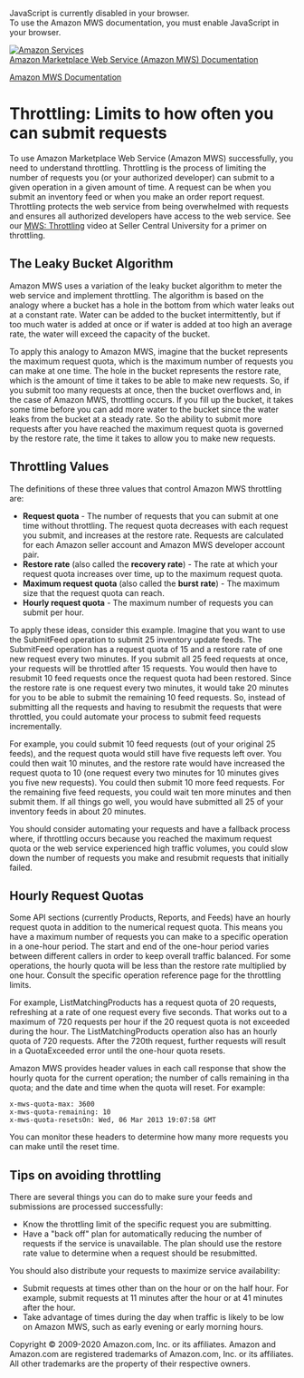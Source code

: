 <div id="MWSDX_noscript">

JavaScript is currently disabled in your browser.  
To use the Amazon MWS documentation, you must enable JavaScript in your
browser.

</div>

<div id="MWSDX_divtop">

[![Amazon
Services](https://images-na.ssl-images-amazon.com/images/G/08/mwsportal/fr_FR/amazonservices.gif "Amazon Services")](http://services.amazon.fr)  
<span id="MWSDX_titlebar">[Amazon Marketplace Web Service (Amazon MWS)
Documentation](https://developer.amazonservices.fr/gp/mws/docs.html)</span>

</div>

<div id="MWSDX_divbottom">

<div id="MWSDX_divleft">

<div id="MWSDX_toc">

</div>

</div>

<div id="MWSDX_divright">

<div id="MWSDX_content">

<span id="MWSDX_breadcrumbs">[Amazon MWS
Documentation](https://developer.amazonservices.fr/gp/mws/docs.html)</span>

<div id="DG_Throttling" class="nested0">

Throttling: Limits to how often you can submit requests
=======================================================

<div class="body">

To use <span class="ph">Amazon Marketplace Web Service (Amazon
MWS)</span> successfully, you need to understand throttling. Throttling
is the process of limiting the number of requests you (or your
authorized developer) can submit to a given operation in a given amount
of time. A request can be when you submit an inventory feed or when you
make an order report request. Throttling protects the web service from
being overwhelmed with requests and ensures all authorized developers
have access to the web service. See our
<a href="https://sellercentral.amazon.com/learn/courses?ref_=su_home_c54_m243&amp;courseId=54&amp;moduleId=243" class="xref">MWS: Throttling</a>
video at Seller Central University for a primer on throttling.

<div class="section">

The Leaky Bucket Algorithm
--------------------------

<span class="ph">Amazon MWS</span> uses a variation of the leaky bucket
algorithm to meter the web service and implement throttling. The
algorithm is based on the analogy where a bucket has a hole in the
bottom from which water leaks out at a constant rate. Water can be added
to the bucket intermittently, but if too much water is added at once or
if water is added at too high an average rate, the water will exceed the
capacity of the bucket.

To apply this analogy to <span class="ph">Amazon MWS</span>, imagine
that the bucket represents the maximum request quota, which is the
maximum number of requests you can make at one time. The hole in the
bucket represents the restore rate, which is the amount of time it takes
to be able to make new requests. So, if you submit too many requests at
once, then the bucket overflows and, in the case of <span
class="ph">Amazon MWS</span>, throttling occurs. If you fill up the
bucket, it takes some time before you can add more water to the bucket
since the water leaks from the bucket at a steady rate. So the ability
to submit more requests after you have reached the maximum request quota
is governed by the restore rate, the time it takes to allow you to make
new requests.

</div>

<div class="section">

Throttling Values
-----------------

The definitions of these three values that control <span
class="ph">Amazon MWS</span> throttling are:

-   **Request quota** - The number of requests that you can submit at
    one time without throttling. The request quota decreases with each
    request you submit, and increases at the restore rate. Requests are
    calculated for each Amazon seller account and Amazon MWS developer
    account pair.
-   **Restore rate** (also called the **recovery rate**) - The rate at
    which your request quota increases over time, up to the maximum
    request quota.
-   **Maximum request quota** (also called the **burst rate**) - The
    maximum size that the request quota can reach.
-   **Hourly request quota** - The maximum number of requests you can
    submit per hour.

To apply these ideas, consider this example. Imagine that you want to
use the <span class="keyword apiname">SubmitFeed</span> operation to
submit 25 inventory update feeds. The <span
class="keyword apiname">SubmitFeed</span> operation has a request quota
of 15 and a restore rate of one new request every two minutes. If you
submit all 25 feed requests at once, your requests will be throttled
after 15 requests. You would then have to resubmit 10 feed requests once
the request quota had been restored. Since the restore rate is one
request every two minutes, it would take 20 minutes for you to be able
to submit the remaining 10 feed requests. So, instead of submitting all
the requests and having to resubmit the requests that were throttled,
you could automate your process to submit feed requests incrementally.

For example, you could submit 10 feed requests (out of your original 25
feeds), and the request quota would still have five requests left over.
You could then wait 10 minutes, and the restore rate would have
increased the request quota to 10 (one request every two minutes for 10
minutes gives you five new requests). You could then submit 10 more feed
requests. For the remaining five feed requests, you could wait ten more
minutes and then submit them. If all things go well, you would have
submitted all 25 of your inventory feeds in about 20 minutes.

You should consider automating your requests and have a fallback process
where, if throttling occurs because you reached the maximum request
quota or the web service experienced high traffic volumes, you could
slow down the number of requests you make and resubmit requests that
initially failed.

</div>

<div class="section">

Hourly Request Quotas
---------------------

Some API sections (currently Products, Reports, and Feeds) have an
hourly request quota in addition to the numerical request quota. This
means you have a maximum number of requests you can make to a specific
operation in a one-hour period. The start and end of the one-hour period
varies between different callers in order to keep overall traffic
balanced. For some operations, the hourly quota will be less than the
restore rate multiplied by one hour. Consult the specific operation
reference page for the throttling limits.

For example, <span class="keyword apiname">ListMatchingProducts</span>
has a request quota of 20 requests, refreshing at a rate of one request
every five seconds. That works out to a maximum of 720 requests per hour
if the 20 request quota is not exceeded during the hour. The <span
class="keyword apiname">ListMatchingProducts</span> operation also has
an hourly quota of 720 requests. After the 720th request, further
requests will result in a <span
class="keyword parmname">QuotaExceeded</span> error until the one-hour
quota resets.

<span class="ph">Amazon MWS</span> provides header values in each call
response that show the hourly quota for the current operation; the
number of calls remaining in tha quota; and the date and time when the
quota will reset. For example:

    x-mws-quota-max: 3600
    x-mws-quota-remaining: 10
    x-mws-quota-resetsOn: Wed, 06 Mar 2013 19:07:58 GMT

You can monitor these headers to determine how many more requests you
can make until the reset time.

</div>

<div id="DG_Throttling__Best_Practices_Requests" class="section">

Tips on avoiding throttling
---------------------------

There are several things you can do to make sure your feeds and
submissions are processed successfully:

-   Know the throttling limit of the specific request you are
    submitting.
-   Have a "back off" plan for automatically reducing the number of
    requests if the service is unavailable. The plan should use the
    restore rate value to determine when a request should be
    resubmitted.

You should also distribute your requests to maximize service
availability:

-   Submit requests at times other than on the hour or on the half hour.
    For example, submit requests at 11 minutes after the hour or at 41
    minutes after the hour.
-   Take advantage of times during the day when traffic is likely to be
    low on Amazon MWS, such as early evening or early morning hours.

</div>

</div>

</div>

<div id="MWSDX_footer">

Copyright © 2009-2020 Amazon.com, Inc. or its affiliates. Amazon and
Amazon.com are registered trademarks of Amazon.com, Inc. or its
affiliates. All other trademarks are the property of their respective
owners.

</div>

</div>

</div>

<div style="clear: both;">

</div>

</div>
